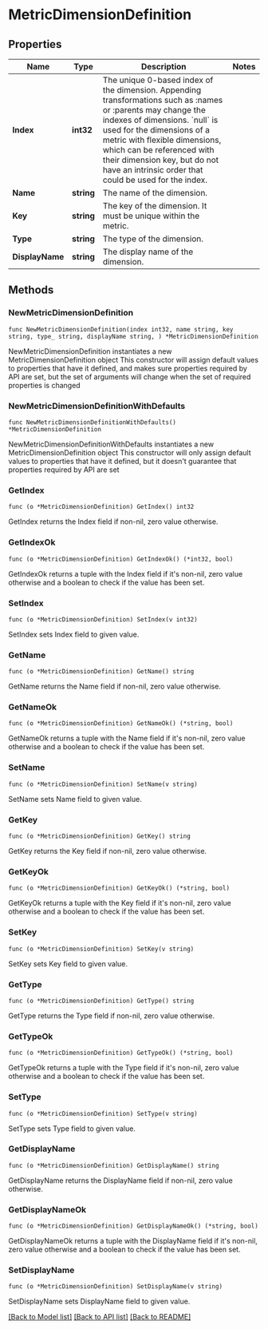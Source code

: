 # MetricDimensionDefinition

## Properties

Name | Type | Description | Notes
------------ | ------------- | ------------- | -------------
**Index** | **int32** | The unique 0-based index of the dimension.    Appending transformations such as :names or :parents may change the indexes of dimensions. &#x60;null&#x60; is used for the dimensions of a metric with flexible dimensions, which can be referenced with their dimension key, but do not have an intrinsic order that could be used for the index. | 
**Name** | **string** | The name of the dimension. | 
**Key** | **string** | The key of the dimension.    It must be unique within the metric. | 
**Type** | **string** | The type of the dimension. | 
**DisplayName** | **string** | The display name of the dimension. | 

## Methods

### NewMetricDimensionDefinition

`func NewMetricDimensionDefinition(index int32, name string, key string, type_ string, displayName string, ) *MetricDimensionDefinition`

NewMetricDimensionDefinition instantiates a new MetricDimensionDefinition object
This constructor will assign default values to properties that have it defined,
and makes sure properties required by API are set, but the set of arguments
will change when the set of required properties is changed

### NewMetricDimensionDefinitionWithDefaults

`func NewMetricDimensionDefinitionWithDefaults() *MetricDimensionDefinition`

NewMetricDimensionDefinitionWithDefaults instantiates a new MetricDimensionDefinition object
This constructor will only assign default values to properties that have it defined,
but it doesn't guarantee that properties required by API are set

### GetIndex

`func (o *MetricDimensionDefinition) GetIndex() int32`

GetIndex returns the Index field if non-nil, zero value otherwise.

### GetIndexOk

`func (o *MetricDimensionDefinition) GetIndexOk() (*int32, bool)`

GetIndexOk returns a tuple with the Index field if it's non-nil, zero value otherwise
and a boolean to check if the value has been set.

### SetIndex

`func (o *MetricDimensionDefinition) SetIndex(v int32)`

SetIndex sets Index field to given value.


### GetName

`func (o *MetricDimensionDefinition) GetName() string`

GetName returns the Name field if non-nil, zero value otherwise.

### GetNameOk

`func (o *MetricDimensionDefinition) GetNameOk() (*string, bool)`

GetNameOk returns a tuple with the Name field if it's non-nil, zero value otherwise
and a boolean to check if the value has been set.

### SetName

`func (o *MetricDimensionDefinition) SetName(v string)`

SetName sets Name field to given value.


### GetKey

`func (o *MetricDimensionDefinition) GetKey() string`

GetKey returns the Key field if non-nil, zero value otherwise.

### GetKeyOk

`func (o *MetricDimensionDefinition) GetKeyOk() (*string, bool)`

GetKeyOk returns a tuple with the Key field if it's non-nil, zero value otherwise
and a boolean to check if the value has been set.

### SetKey

`func (o *MetricDimensionDefinition) SetKey(v string)`

SetKey sets Key field to given value.


### GetType

`func (o *MetricDimensionDefinition) GetType() string`

GetType returns the Type field if non-nil, zero value otherwise.

### GetTypeOk

`func (o *MetricDimensionDefinition) GetTypeOk() (*string, bool)`

GetTypeOk returns a tuple with the Type field if it's non-nil, zero value otherwise
and a boolean to check if the value has been set.

### SetType

`func (o *MetricDimensionDefinition) SetType(v string)`

SetType sets Type field to given value.


### GetDisplayName

`func (o *MetricDimensionDefinition) GetDisplayName() string`

GetDisplayName returns the DisplayName field if non-nil, zero value otherwise.

### GetDisplayNameOk

`func (o *MetricDimensionDefinition) GetDisplayNameOk() (*string, bool)`

GetDisplayNameOk returns a tuple with the DisplayName field if it's non-nil, zero value otherwise
and a boolean to check if the value has been set.

### SetDisplayName

`func (o *MetricDimensionDefinition) SetDisplayName(v string)`

SetDisplayName sets DisplayName field to given value.



[[Back to Model list]](../README.md#documentation-for-models) [[Back to API list]](../README.md#documentation-for-api-endpoints) [[Back to README]](../README.md)


